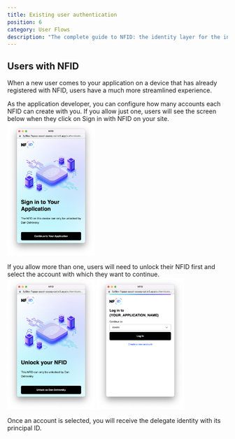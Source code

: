 ```yaml
---
title: Existing user authentication
position: 6
category: User Flows
description: "The complete guide to NFID: the identity layer for the internet."
---
```


## Users with NFID
When a new user comes to your application on a device that has already registered with NFID, users have a much more streamlined experience.

As the application developer, you can configure how many accounts each NFID can create with you. If you allow just one, users will see the screen below when they click on Sign in with NFID on your site.
<img src="single-persona-login.png" style="width:200px;margin:auto;"></img>

If you allow more than one, users will need to unlock their NFID first and select the account with which they want to continue.
<img src="unlock-nfid.png" style="width:200px;margin:auto;"></img>
<img src="account_selection_screen.png" style="width:200px;margin:auto;"></img>

Once an account is selected, you will receive the delegate identity with its principal ID.